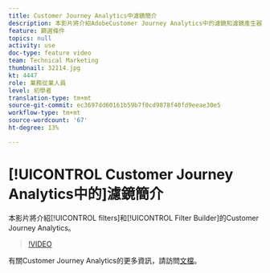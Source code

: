 ```yaml
---
title: Customer Journey Analytics中濾鏡簡介
description: 本影片將介紹AdobeCustomer Journey Analytics中的濾鏡和濾鏡產生器。
feature: 篩選條件
topics: null
activity: use
doc-type: feature video
team: Technical Marketing
thumbnail: 32114.jpg
kt: 4447
role: 業務從業人員
level: 初學者
translation-type: tm+mt
source-git-commit: ec3697dd60161b59b7f0cd9878f40fd9eeae30e5
workflow-type: tm+mt
source-wordcount: '67'
ht-degree: 13%

---
```



# [!UICONTROL Customer Journey Analytics中的]濾鏡簡介

本影片將介紹[!UICONTROL filters]和[!UICONTROL Filter Builder]的Customer Journey Analytics。

>[!VIDEO](https://video.tv.adobe.com/v/32114/?quality=12)

有關Customer Journey Analytics的更多資訊，請訪問[文檔](https://docs.adobe.com/content/help/zh-Hant/analytics-platform/using/cja-landing.html)。

